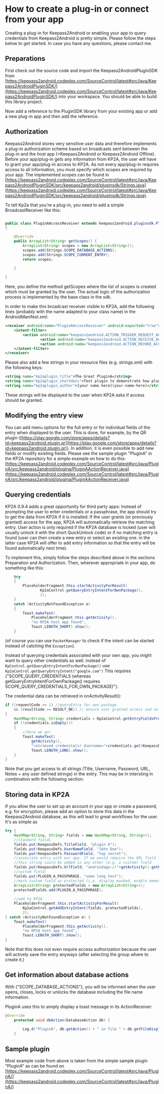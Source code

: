 # How to create a plug-in or connect from your app

Creating a plug-in for Keepass2Android or enabling your app to query credentials from Keepass2Android is pretty simple. Please follow the steps below to get started. In case you have any questions, please contact me.

## Preparations 
First check out the source code and import the Keepass2AndroidPluginSDK from [https://keepass2android.codeplex.com/SourceControl/latest#src/java/Keepass2AndroidPluginSDK/](https://keepass2android.codeplex.com/SourceControl/latest#src/java/Keepass2AndroidPluginSDK/) into your workspace. You should be able to build this library project.

Now add a reference to the PluginSDK library from your existing app or add a new plug-in app and then add the reference. 

## Authorization

Keepass2Android stores very sensitive user data and therefore implements a plug-in authorization scheme based on broadcasts sent between the plug-in and the host app (=Keepass2Android or Keepass2Android Offline). Before your app/plug-in gets any information from KP2A, the user will have to grant your app/plug-in access to KP2A. As not every app/plug-in requires access to all information, you must specify which scopes are required by your app. The implemented scopes can be found in [https://keepass2android.codeplex.com/SourceControl/latest#src/java/Keepass2AndroidPluginSDK/src/keepass2android/pluginsdk/Strings.java](https://keepass2android.codeplex.com/SourceControl/latest#src/java/Keepass2AndroidPluginSDK/src/keepass2android/pluginsdk/Strings.java).

To tell Kp2a that you're a plug-in, you need to add a simple BroadcastReceiver like this:

```java

public class PluginAAccessReceiver extends keepass2android.pluginsdk.PluginAccessBroadcastReceiver
{

	@Override
	public ArrayList<String> getScopes() {
		ArrayList<String> scopes = new ArrayList<String>();
		scopes.add(Strings.SCOPE_DATABASE_ACTIONS);
		scopes.add(Strings.SCOPE_CURRENT_ENTRY);
		return scopes;
		
	}

}
```

Here, you define the method getScopes where the list of scopes is created which must be granted by the user. The actual logic of the authorization process is implemented by the base class in the sdk.

In order to make this broadcast receiver visible to KP2A, add the following lines (probably with the name adapted to your class name) in the AndroidManifest.xml:

```xml
<receiver android:name="PluginAAccessReceiver" android:exported="true">
	<intent-filter>
		<action android:name="keepass2android.ACTION_TRIGGER_REQUEST_ACCESS" />
                <action android:name="keepass2android.ACTION_RECEIVE_ACCESS" />
                <action android:name="keepass2android.ACTION_REVOKE_ACCESS" />
	</intent-filter>
</receiver>
```

Please also add a few strings in your resource files (e.g. strings.xml) with the following keys:

```xml
<string name="kp2aplugin_title">The Great PluginA</string>
<string name="kp2aplugin_shortdesc">Test plugin to demonstrate how plugins work</string>
<string name="kp2aplugin_author">[your name here](your-name-here)</string>
```
These strings will be displayed to the user when KP2A asks if access should be granted.

## Modifying the entry view
You can add menu options for the full entry or for individual fields of the entry when displayed to the user. This is done, for example, by the QR plugin ([https://play.google.com/store/apps/details?id=keepass2android.plugin.qr](https://play.google.com/store/apps/details?id=keepass2android.plugin.qr)). 
In addition, it is even possible to add new fields or modify existing fields. Please see the sample plugin "PluginA" in the KP2A repository for a simple example on how to do this:
[https://keepass2android.codeplex.com/SourceControl/latest#src/java/PluginA/src/keepass2android/plugina/PluginAActionReceiver.java](https://keepass2android.codeplex.com/SourceControl/latest#src/java/PluginA/src/keepass2android/plugina/PluginAActionReceiver.java)

## Querying credentials
KP2A 0.9.4 adds a great opportunity for third party apps: Instead of prompting the user to enter credentials or a passphrase, the app should try to get the data from KP2A if it is installed: If the user grants (or previously granted) access for the app,  KP2A will automatically retrieve the matching entry. User action is only required if the KP2A database is locked (user will usually unlock it with the short QuickUnlock code) or if no matching entry is found (user can then create a new entry or select an existing one. in the latter case KP2A will offer to add entry information so that the entry will be found automatically next time).

To implement this, simply follow the steps descrIbed above in the sections Preparation and Authorization. Then, wherever appropriate in your app, do something like this: 

```java
	try
	{
		PlaceholderFragment.this.startActivityForResult(
				Kp2aControl.getQueryEntryIntentForOwnPackage(),
				1);
	}
	catch (ActivityNotFoundException e)
	{
		Toast.makeText(
			PlaceholderFragment.this.getActivity(), 
			"no KP2A host app found", 
			Toast.LENGTH_SHORT).show();
	} 

```

(of course you can use `PacketManager` to check if the intent can be started instead of catching the `Exception`).

Instead of querying credentials associated with your own app, you might want to query other credentials as well. instead of `KpControl.getQueryEntryIntentForOwnPackage()` use
`Kp2aControl.getQueryEntryIntent("google.com")`
This requires \{"SCOPE_QUERY_CREDENTIALS (whereas getQueryEntryIntentForOwnPackage() requires SCOPE_QUERY_CREDENTIALS_FOR_OWN_PACKAGE)"\}.

The credential data can be retrieved in onActivityResult():

```java
if ((requestCode == 1) //queryEntry for own package
	&& (resultCode == RESULT_OK)) // ensure user granted access and selected something
{
	HashMap<String, String> credentials = Kp2aControl.getEntryFieldsFromIntent(data);
	if (!credentials.isEmpty())
	{
		//here we go!
		Toast.makeText(
			getActivity(), 
			"retrieved credenitals! Username="+credentials.get(KeepassDefs.UserNameField),
			Toast.LENGTH_LONG).show();
	}
}
```

Note that you get access to all strings (Title, Username, Password, URL, Notes + any user defined strings) in the entry. This may be in intersting in combination with the following section:

## Storing data in KP2A 
If you allow the user to set up an account in your app or create a password, e.g. for encryption, please add an option to store this data in the Keepass2Android database, as this will lead to great workflows for the user. It's as simple as 

```java
try {
	HashMap<String, String> fields = new HashMap<String, String>();
	//standard fields
	fields.put(KeepassDefs.TitleField, "plugin A");
	fields.put(KeepassDefs.UserNameField, "John Doe");
	fields.put(KeepassDefs.PasswordField, "top secret");
	//associate entry with our app. If we would require the URL field for a web URL,
	//this string could be added in any other (e.g. a custom) field 
	fields.put(KeepassDefs.UrlField, "androidapp://"+getActivity().getPackageName()); 
	//custom field:
	fields.put(PLUGIN_A_PASSPHRASE, "some long text");
	//mark custom field as protected (i.e. display masked, enable memory protection in Keepass2)
	ArrayList<String> protectedFields = new ArrayList<String>();
	protectedFields.add(PLUGIN_A_PASSPHRASE);
	
	//add to KP2A
	PlaceholderFragment.this.startActivityForResult(
		Kp2aControl.getAddEntryIntent(fields, protectedFields),
		2);
} catch (ActivityNotFoundException e) {
	Toast.makeText(
		PlaceholderFragment.this.getActivity(),
		"no KP2A host app found",
		Toast.LENGTH_SHORT).show();
}
```

Note that this does not even require access authorization because the user will actively save the entry anyways (after selecting the group where to create it.)

## Get information about database actions
With {"SCOPE_DATABASE_ACTIONS"}, you will be informed when the user opens, closes, locks or unlocks the database including the file name information.

PluginA uses this to simply display a toast message in its ActionReceiver:

```java
@Override
	protected void dbAction(DatabaseAction db) {
		
		Log.d("PluginA", db.getAction() + " in file " + db.getFileDisplayName() + " ("+db.getFilePath()+")");
	}
```
 

## Sample plugin
Most example code from above is taken from the simple sample plugin "PluginA" as can be found on [https://keepass2android.codeplex.com/SourceControl/latest#src/java/PluginA/](https://keepass2android.codeplex.com/SourceControl/latest#src/java/PluginA/)
